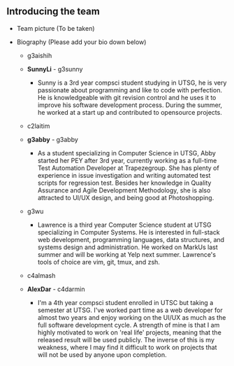 ## Introducing the team

- Team picture
    (To be taken)
    
- Biography (Please add your bio down below)
  - g3aishih
  
  - **SunnyLi** - g3sunny
    - Sunny is a 3rd year compsci student studying in UTSG, he is very
      passionate about programming and like to code with perfection.
      He is knowledgeable with git revision control and he uses it to
      improve his software development process. During the summer, he
      worked at a start up and contributed to opensource projects.
  
  - c2laitim
  
  - **g3abby** - g3abby
    - As a student specializing in Computer Science in UTSG, Abby started her PEY after 3rd year, currently working as a full-time Test Automation Developer at Trapezegroup. She has plenty of experience in issue investigation and writing automated test scripts for regression test. Besides her knowledge in Quality Assurance and Agile Development Methodology, she is also attracted to UI/UX design, and being good at Photoshopping.
  
  - g3wu
    - Lawrence is a third year Computer Science student at UTSG specializing
      in Computer Systems. He is interested in full-stack web development,
      programming languages, data structures, and systems design and
      administration. He worked on MarkUs last summer and will be working at
      Yelp next summer. Lawrence's tools of choice are vim, git, tmux, and zsh.
  
  - c4almash
  
  - **AlexDar** - c4darmin
    - I'm a 4th year compsci student enrolled in UTSC but taking a semester
      at UTSG. I've worked part time as a web developer for almost two years
      and enjoy working on the UI/UX as much as the full software development
      cycle. A strength of mine is that I am highly motivated to work on 'real
      life' projects, meaning that the released result will be used publicly.
      The inverse of this is my weakness, where I may find it difficult to work
      on projects that will not be used by anyone upon completion.

